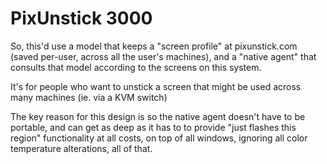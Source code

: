 # PixUnstick 3000

So, this'd use a model that keeps a "screen profile" at pixunstick.com (saved per-user, across all the user's machines), and a "native agent" that consults that model according to the screens on this system.

It's for people who want to unstick a screen that might be used across many machines (ie. via a KVM switch)

The key reason for this design is so the native agent doesn't have to be portable, and can get as deep as it has to to provide "just flashes this region" functionality at all costs, on top of all windows, ignoring all color temperature alterations, all of that.
